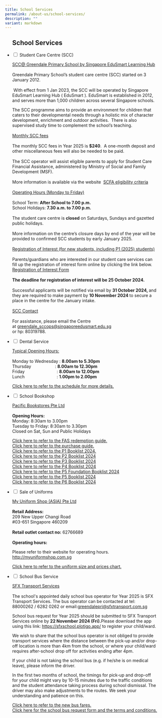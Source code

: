 ```yaml
---
title: School Services
permalink: /about-us/school-services/
description: ""
variant: markdown
---
```

<ul class="jekyllcodex_accordion">
<h2><strong>School Services</strong></h2>
<li><input type="checkbox" id="accordion1">
<label for="accordion1">Student Care Centre (SCC)</label><div>
<p><u>SCC@ Greendale Primary School by Singapore EduSmart Learning Hub</u> 
<br>
<br>Greendale Primary School’s student care centre (SCC) started on 3 January
2012.
<br>
<br>&nbsp;With effect from 1 Jan 2023, the SCC will be operated by Singapore
EduSmart Learning Hub ( EduSmart ). EduSmart is established in 2012, and
serves more than 1,000 children across several Singapore schools.&nbsp;&nbsp;</p>
<p>The SCC programme aims to provide an environment for children that caters
to their developmental needs through a holistic mix of character development,
enrichment and outdoor activities.&nbsp; There is also supervised study
time to complement the school’s teaching.
<br>
<br><u>Monthly SCC fees</u> 
<br>
<br>The monthly SCC fees in Year 2025 is&nbsp;<strong>$240</strong>.&nbsp;
A one-month deposit and other miscellaneous fees will also be needed to
be paid.&nbsp;
<br>
<br>The SCC operator will assist eligible parents to apply for Student Care
Financial Assistance, administered by Ministry of Social and Family Development
(MSF).&nbsp;
<br>
<br>More information is available via the website &nbsp;<a href="https://supportgowhere.life.gov.sg/schemes/SCFA/student-care-fee-assistance-scfa" rel="noopener noreferrer nofollow" target="_blank">SCFA eligibility criteria</a> 
<br>
<br><u>Operating Hours (Monday to Friday)</u> 
<br>
<br>School Term:&nbsp;<strong>After School to 7.00 p.m.</strong> 
<br>School Holidays:&nbsp;<strong>7.30 a.m. to 7.00 p.m.</strong> 
<br>
<br>The student care centre is&nbsp;<strong>closed</strong>&nbsp;on Saturdays,
Sundays and gazetted public holidays.
<br>
<br>More information on the centre’s closure days by end of the year will
be provided to confirmed SCC students by early January 2025.
<br>
	<br><u>Registration of Interest (for new students, including P1 (2025) students)</u> 
<br>
<br>Parents/guardians who are interested in our student care services can fill up the registration of interest form online by clicking the link below.
<br>
<a href="https://zfrmz.com/4tROeqxljIQiTn9vVcaT" rel="noopener noreferrer nofollow" target="_blank">Registration of Interest Form</a>
<br>
<br>
<strong>The deadline for registration of interest will be 25 October 2024.</strong><br>
	<br>Successful applicants will be notified via email by <strong> 31 October 2024, </strong> and they are required to make payment by <strong> 10 November 2024 </strong> to secure a place in the centre for the January intake.
	<br>
<br>
<u>SCC Contact</u> 
<br>
<br>For assistance, please email the Centre at&nbsp;<a href="mailto:greendale_sccops@singaporeedusmart.edu.sg" rel="noopener noreferrer nofollow" target="_blank">greendale_sccops@singaporeedusmart.edu.sg</a><br> or
hp: 80319788.</p>
</div></li>
	
<li><input type="checkbox" id="accordion2">
<label for="accordion2">Dental Service</label><div>
<p><u>Typical Opening Hours:</u> 
<br>
<br>Monday to Wednesday :&nbsp;<strong>8.00am to 5.30pm</strong> 
<br>Thursday&nbsp; &nbsp; &nbsp; &nbsp; &nbsp; &nbsp; &nbsp; &nbsp; &nbsp;
&nbsp; : <strong>8.00am to 12.30pm</strong> 
<br>Friday&nbsp; &nbsp; &nbsp; &nbsp; &nbsp; &nbsp; &nbsp; &nbsp; &nbsp; &nbsp;
&nbsp; &nbsp; &nbsp; &nbsp;:&nbsp;<strong>8.00am to 12.00pm</strong> 
<br>Lunch&nbsp; &nbsp; &nbsp; &nbsp; &nbsp; &nbsp; &nbsp; &nbsp; &nbsp; &nbsp;
&nbsp; &nbsp; &nbsp; &nbsp;:&nbsp;<strong>1.00pm to 2.00pm</strong> 
<br>
</p>
<p><a href="/files/Dental Schedule/dental schedule nov 2024.pdf" rel="noopener noreferrer nofollow" target="_blank">Click here to refer to the schedule for more details.</a>
</p>
</div></li>

<li><input type="checkbox" id="accordion3">
<label for="accordion3">School Bookshop</label><div>
<p><u>Pacific Bookstores Pte Ltd</u> 
<br>
<br><strong>Opening Hours:</strong> 
<br>Monday: 8:30am to 3.00pm
<br>Tuesday to Friday: 8:30am to 3.30pm
<br>Closed on Sat, Sun and Public Holidays</p>
<p><a href="/files/P1%20Orientation%202025/fas%20online%20redemption%20guide%202024.pdf" rel="noopener noreferrer nofollow" target="_blank">Click here to refer to the FAS redemption guide.</a>
<br><a href="/files/School%20Services/pbguide2024.pdf" rel="noopener noreferrer nofollow" target="_blank">Click here to refer to the purchase guide.</a> 
<br><a href="/files/School%20Services/p1booklist2024.pdf" rel="noopener noreferrer nofollow" target="_blank">Click here to refer to the P1 Booklist 2024.</a> 
<br><a href="/files/School%20Services/p2booklist2024.pdf" rel="noopener noreferrer nofollow" target="_blank">Click here to refer to the P2 Booklist 2024</a> 
<br><a href="/files/School%20Services/p3booklist2024.pdf" rel="noopener noreferrer nofollow" target="_blank">Click here to refer to the P3 Booklist 2024</a> 
<br><a href="/files/School%20Services/p4booklist2024.pdf" rel="noopener noreferrer nofollow" target="_blank">Click here to refer to the P4 Booklist 2024</a> 
<br><a href="/files/School%20Services/p5fbooklist2024.pdf" rel="noopener noreferrer nofollow" target="_blank">Click here to refer to the P5 Foundation Booklist 2024</a> 
<br><a href="/files/School%20Services/p5booklist2024.pdf" rel="noopener noreferrer nofollow" target="_blank">Click here to refer to the P5 Booklist 2024</a> 
<br><a href="/files/School%20Services/p6booklist2024.pdf" rel="noopener noreferrer nofollow" target="_blank">Click here to refer to the P6 Booklist 2024</a> 
<br>
</p>
</div></li>
	
<li><input type="checkbox" id="accordion4">  
<label for="accordion4">Sale of Uniforms</label><div>
<p><u>My Uniform Shop (ASIA) Pte Ltd</u> 
<br>
<br><strong>Retail Address:</strong> 
<br>209 New Upper Changi Road
<br>#03-651 Singapore 460209
<br>
<br><strong>Retail outlet contact no:</strong> 62766689
<br>
<br><strong>Operating hours:</strong> 
<br>
</p>
<p>Please refer to their website for operating hours. <a href="http://myuniformshop.com.sg" rel="noopener noreferrer nofollow" target="_blank">http://myuniformshop.com.sg</a>
</p>
<p><a href="/files/School%20Services/uniformsizeandpricechart.pdf" rel="noopener noreferrer nofollow" target="_blank">Click here to refer to the uniform size and prices chart.</a> 
<br>
</p>
<p></p>
</div></li>
	
<li><input type="checkbox" id="accordion5">  
<label for="accordion5">School Bus Service</label><div>
<p><u>SFX Transport Services</u> 
<br>
<br>The school's appointed daily school bus operator for Year 2025 is SFX Transport Services. The bus operator can be contacted at tel:
88000262 / 6282 0262 or email:<a href="mailto:greendalepri@sfxtransport.com.sg" rel="noopener noreferrer nofollow" target="_blank">greendalepri@sfxtransport.com.sg</a>
</p>
<p>School bus request for Year 2025 should be submitted to SFX Transport
	Services online by <b>22 November 2024 (Fri).</b>Please download the app using this link: <a href="https://sfxschool.plotigo.app/" rel="noopener noreferrer nofollow" target="_blank">https://sfxschool.plotigo.app/</a> to register your child/ward.</p>
<p>We wish to share that the school bus operator is not obliged to provide
transport services where the distance between the pick-up and/or drop-off
location is more than 4km from the school, or where your child/ward requires
after-school drop off for activities ending after 4pm.</p>
<p>If your child is not taking the school bus (e.g. if he/she is on medical
leave), please inform the driver.</p>
<p>In the first two months of school, the timings for pick-up and drop-off
for your child might vary by 10-15 minutes due to the traffic conditions
and the student attendance taking process during school dismissal. The
driver may also make adjustments to the routes. We seek your understanding
and patience on this.</p>
<p><a href="/files/School%20Services/school%20bus%20prices%202024%20and%202025.pdf" rel="noopener noreferrer nofollow" target="_blank">Click here to refer to the new bus fares. <br></a> 
<a href="/files/School%20Services/school%20bus%20request2025.pdf" rel="noopener noreferrer nofollow" target="_blank">Click here for the school bus request form and the terms and conditions.</a>
</p>
</div></li>
</ul>